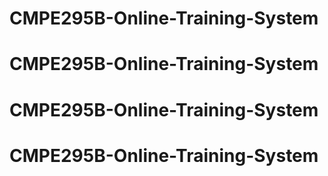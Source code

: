 # CMPE295B-Online-Training-System
# CMPE295B-Online-Training-System
# CMPE295B-Online-Training-System
# CMPE295B-Online-Training-System
